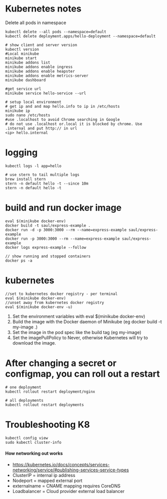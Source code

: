 # Kubernetes notes

Delete all pods in namespace
```shell script
kubectl delete --all pods --namespace=default
kubectl delete deployment.apps/hello-deployment --namespace=default
```

```shell script
# show client and server version
kubectl version
#Local minikube
minikube start
minikube addons list
minikube addons enable ingress
minikube addons enable heapster
minikube addons enable metrics-server
minikube dashboard

#get service url
minikube service hello-service --url

# setup local environment
# get ip and and map hello.info to ip in /etc/hosts
minikube ip
sudo nano /etc/hosts
#use .localhost to avoid Chrome searching in Google
# do not use .localhost or.local it is blocked by chrome. Use .internal and put http:// in url
<ip> hello.internal

```

# logging
```shell script
kubectl logs -l app=hello

# use stern to tail multiple logs
brew install stern
stern -n default hello -t --since 10m
stern -n default hello -t
```

# build and run docker image
```shell script
eval $(minikube docker-env)
docker build -t saul/express-example .
docker run -d -p 3000:3000 --rm --name=express-example saul/express-example
docker run -p 3000:3000 --rm --name=express-example saul/express-example
docker logs express-example --follow

// show running and stopped containers
docker ps -a
```

# kubernetes
```shell script
//set to kubernetes docker registry - per terminal
eval $(minikube docker-env)
//unset away from kubernetes docker registry
eval $(minikube docker-env -u)
```
1. Set the environment variables with eval $(minikube docker-env)
2. Build the image with the Docker daemon of Minikube (eg docker build -t my-image .)
3. Set the image in the pod spec like the build tag (eg my-image)
4. Set the imagePullPolicy to Never, otherwise Kubernetes will try to download the image.

# After changing a secret or configmap, you can roll out a restart
```shell script
# one deployment
kubectl rollout restart deployment/nginx

# all deployments
kubectl rollout restart deployments

```

# Troubleshooting K8
```shell script
kubectl config view
sudo kubectl cluster-info
```

#### How networking out works
* https://kubernetes.io/docs/concepts/services-networking/service/#publishing-services-service-types
* ClusterIP = internal ip address
* Nodeport = mapped external port
* externalname = CNAME mapping requires CoreDNS
* Loadbalancer = Cloud provider external load balancer